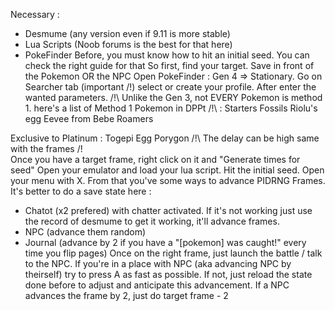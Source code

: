 Necessary :
- Desmume (any version even if 9.11 is more stable)
- Lua Scripts (Noob forums is the best for that here)
- PokeFinder
Before, you must know how to hit an initial seed. You can check the right guide for that
So first, find your target. Save in front of the Pokemon OR the NPC
Open PokeFinder : Gen 4 => Stationary. Go on Searcher tab (important /!\) select or create your profile. After enter the wanted parameters.
/!\ Unlike the Gen 3, not EVERY Pokemon is method 1. here's a list of Method 1 Pokemon in DPPt /!\ : 
   Starters
   Fossils
   Riolu's egg
   Eevee from Bebe
   Roamers
   
Exclusive to Platinum :
   Togepi Egg
   Porygon
/!\  The delay can be high same with the frames /!\
Once you have a target frame, right click on it and "Generate times for seed"
Open your emulator and load your lua script. Hit the initial seed.
Open your menu with X. From that you've some ways to advance PIDRNG Frames. It's better to do a save state here :
- Chatot (x2 prefered) with chatter activated. If it's not working just use the record of desmume to get it working, it'll advance frames.
- NPC (advance them random)
- Journal (advance by 2 if you have a "[pokemon] was caught!" every time you flip pages)
Once on the right frame, just launch the battle / talk to the NPC.
If you're in a place with NPC (aka advancing NPC by theirself) try to press A as fast as possible. If not, just reload the state done before to adjust and anticipate this advancement. If a NPC advances the frame by 2, just do target frame - 2
